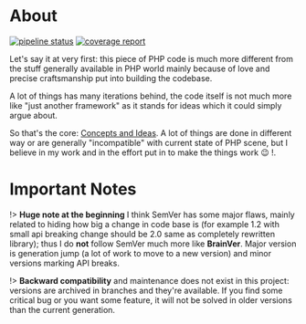 # About

[![pipeline status](https://git.x32.cz/edde/edde/badges/master/pipeline.svg)](https://git.x32.cz/edde/edde/commits/master)
[![coverage report](https://git.x32.cz/edde/edde/badges/master/coverage.svg)](https://git.x32.cz/edde/edde/commits/master)

Let's say it at very first: this piece of PHP code is much more different from the stuff generally available in PHP world mainly
because of love and precise craftsmanship put into building the codebase.

A lot of things has many iterations behind, the code itself is not much more like "just another framework" as it stands for
ideas which it could simply argue about.  

So that's the core: [Concepts and Ideas](/ideas). A lot of things are done in different way or are generally "incompatible" with current
state of PHP scene, but I believe in my work and in the effort put in to make the things work :wink: !. 

# Important Notes

!> **Huge note at the beginning** I think SemVer has some major flaws, mainly related to hiding how big a change in code base is (for example 1.2 with
small api breaking change should be 2.0 same as completely rewritten library); thus I do **not** follow SemVer much more like **BrainVer**. Major
version is generation jump (a lot of work to move to a new version) and minor versions marking API breaks.

!> **Backward compatibility** and maintenance does not exist in this project: versions are archived in branches and they're available. If you find
some critical bug or you want some feature, it will not be solved in older versions than the current generation.
